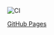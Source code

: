 ![CI](https://github.com/freelandos/AHJ-HW-11_Polling_Frontend/actions/workflows/web.yml/badge.svg)

[GitHub Pages](https://freelandos.github.io/AHJ-HW-11_Polling_Frontend/)
